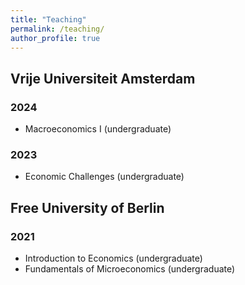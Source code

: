 ```yaml
---
title: "Teaching"
permalink: /teaching/
author_profile: true
---
```


## Vrije Universiteit Amsterdam

### 2024
- Macroeconomics I (undergraduate)

### 2023
- Economic Challenges (undergraduate)

## Free University of Berlin

### 2021
- Introduction to Economics (undergraduate)
- Fundamentals of Microeconomics (undergraduate)
